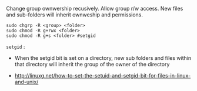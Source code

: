 Change group ownwership recusively.
Allow group r/w access.
New files and sub-folders will inherit ownweship and permissions.

```
sudo chgrp -R <group> <folder>
sudo chmod -R g+rwx <folder>
sudo chmod -R g+s <folder> #setgid
```

`setgid` :

* When the setgid bit is set on a directory, new sub folders and files within that directory will inherit the group of the owner of the directory

* http://linuxg.net/how-to-set-the-setuid-and-setgid-bit-for-files-in-linux-and-unix/

